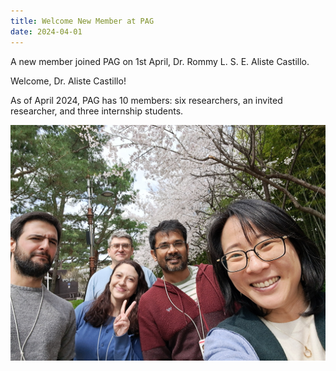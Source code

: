 ```yaml
---
title: Welcome New Member at PAG
date: 2024-04-01
---
```


A new member joined PAG on 1st April, Dr. Rommy L. S. E. Aliste Castillo. 

Welcome, Dr. Aliste Castillo!

As of April 2024, PAG has 10 members: six researchers, an invited researcher, and three internship students.

![raliste_image](20240405_raliste.jpg)